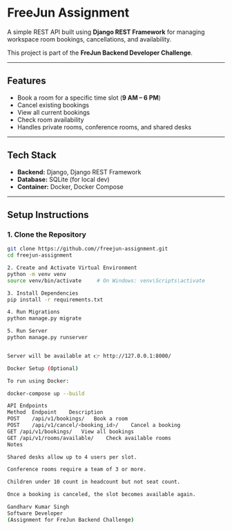 # FreeJun Assignment

A simple REST API built using **Django REST Framework** for managing workspace room bookings, cancellations, and availability.

This project is part of the **FreJun Backend Developer Challenge**.

---

## Features

- Book a room for a specific time slot (**9 AM – 6 PM**)
- Cancel existing bookings
- View all current bookings
- Check room availability
- Handles private rooms, conference rooms, and shared desks

---

## Tech Stack

- **Backend:** Django, Django REST Framework
- **Database:** SQLite (for local dev)
- **Container:** Docker, Docker Compose

---

## Setup Instructions

### 1. Clone the Repository
```bash
git clone https://github.com//freejun-assignment.git
cd freejun-assignment

2. Create and Activate Virtual Environment
python -m venv venv
source venv/bin/activate     # On Windows: venv\Scripts\activate

3. Install Dependencies
pip install -r requirements.txt

4. Run Migrations
python manage.py migrate

5. Run Server
python manage.py runserver


Server will be available at 👉 http://127.0.0.1:8000/

Docker Setup (Optional)

To run using Docker:

docker-compose up --build

API Endpoints
Method	Endpoint	Description
POST	/api/v1/bookings/	Book a room
POST	/api/v1/cancel/<booking_id>/	Cancel a booking
GET	/api/v1/bookings/	View all bookings
GET	/api/v1/rooms/available/	Check available rooms
Notes

Shared desks allow up to 4 users per slot.

Conference rooms require a team of 3 or more.

Children under 10 count in headcount but not seat count.

Once a booking is canceled, the slot becomes available again.

Gandharv Kumar Singh
Software Developer
(Assignment for FreJun Backend Challenge)
